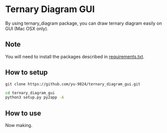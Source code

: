 # Ternary Diagram GUI
By using ternary_diagram package, you can draw ternary diagram easily on GUI (Mac OSX only).

## Note
You will need to install the packages described in [requirements.txt](https://github.com/yu-9824/ternary_diagram_gui/blob/master/requirements.txt).

## How to setup
```git
git clone https://github.com/yu-9824/ternary_diagram_gui.git
```
```zsh
cd ternary_diagram_gui
python3 setup.py py2app -A
```

## How to use
Now making.

